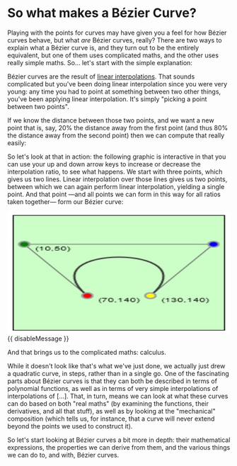 # So what makes a Bézier Curve?

Playing with the points for curves may have given you a feel for how Bézier curves behave, but what *are* Bézier curves, really? There are two ways to explain what a Bézier curve is, and they turn out to be the entirely equivalent, but one of them uses complicated maths, and the other uses really simple maths. So... let's start with the simple explanation:

Bézier curves are the result of [linear interpolations](https://en.wikipedia.org/wiki/Linear_interpolation). That sounds complicated but you've been doing linear interpolation since you were very young: any time you had to point at something between two other things, you've been applying linear interpolation. It's simply "picking a point between two points".

If we know the distance between those two points, and we want a new point that is, say, 20% the distance away from the first point (and thus 80% the distance away from the second point) then we can compute that really easily:

<script type="text/latex">
Given \left (

\begin{aligned}
  p_1 &= some\ point \\
  p_2 &= some\ other\ point \\
  distance &= (p_2 - p_1) \\
  ratio &= \frac{percentage}{100} \\
\end{aligned}

\right ) \text{, our new point} = p_1 + distance \cdot ratio
</script>

So let's look at that in action: the following graphic is interactive in that you can use your up and down arrow keys to increase or decrease the interpolation ratio, to see what happens. We start with three points, which gives us two lines. Linear interpolation over those lines gives us two points, between which we can again perform linear interpolation, yielding a single point. And that point —and all points we can form in this way for all ratios taken together— form our Bézier curve:

<graphics-element title="Linear Interpolation leading to Bézier curves" width="825" height="275" src="./chapters/whatis/interpolation.js">
  <fallback-image>
    <img src="./chapters/whatis/interpolation.png" width="825" height="275">
    {{ disableMessage }}
  </fallback-image>
</graphics-element>

And that brings us to the complicated maths: calculus.

While it doesn't look like that's what we've just done, we actually just drew a quadratic curve, in steps, rather than in a single go. One of the fascinating parts about Bézier curves is that they can both be described in terms of polynomial functions, as well as in terms of very simple interpolations of interpolations of [...]. That, in turn, means we can look at what these curves can do based on both "real maths" (by examining the functions, their derivatives, and all that stuff), as well as by looking at the "mechanical" composition (which tells us, for instance, that a curve will never extend beyond the points we used to construct it).

So let's start looking at Bézier curves a bit more in depth: their mathematical expressions, the properties we can derive from them, and the various things we can do to, and with, Bézier curves.
